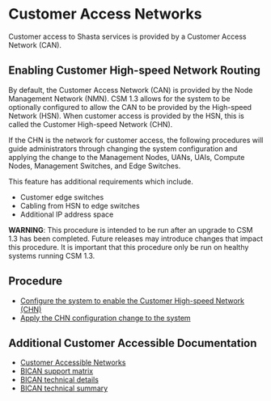 # Customer Access Networks

Customer access to Shasta services is provided by a Customer Access Network (CAN).

## Enabling Customer High-speed Network Routing

By default, the Customer Access Network (CAN) is provided by the Node Management Network (NMN). CSM 1.3 allows for the system to be optionally configured to allow the CAN to be provided by the High-speed Network (HSN).
When customer access is provided by the HSN, this is called the Customer High-speed Network (CHN).

If the CHN is the network for customer access, the following procedures will guide administrators through changing the system configuration and applying the change to the Management Nodes, UANs, UAIs, Compute Nodes, Management Switches, and Edge Switches.

This feature has additional requirements which include.

- Customer edge switches
- Cabling from HSN to edge switches
- Additional IP address space

**WARNING**: This procedure is intended to be run after an upgrade to CSM 1.3 has been completed. Future releases may introduce changes that impact this procedure. It is important that this procedure only be run on healthy systems running CSM 1.3.

## Procedure

- [Configure the system to enable the Customer High-speed Network (CHN)](./network/chn_enable.md)
- [Apply the CHN configuration change to the system](./network/network_upgrade_1.2_to_1.3.md)

## Additional Customer Accessible Documentation

- [Customer Accessible Networks](../Customer_Accessible_Networks.md)
- [BICAN support matrix](../../management_network/bican_support_matrix.md)
- [BICAN technical details](../../management_network/bican_technical_details.md)
- [BICAN technical summary](../../management_network/bican_technical_summary.md)
